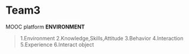 # Team3
MOOC platform
**ENVIRONMENT**
> 1.Environment
> 2.Knowledge,Skills,Attitude
> 3.Behavior
> 4.Interaction
> 5.Experience
> 6.Interact object
